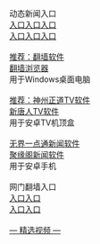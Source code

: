<table>
  <tr>
      动态新闻入口<br/>
      <a href="http://e3.s42f.ga/523/?3654">入口</a> 
      <a href="http://61.228.187.1/1">入口</a> 
      <a href="http://61.228.181.21/1">入口</a><br/>
      <a href="http://61.228.215.96/1">入口</a> 
      <a href="http://61.228.191.23/1">入口</a> 
      <a href="http://t.cn/R1LWULa">入口</a><br/><br/>
      <a href="https://github.com/chengyuan98/software/blob/master/README.md">推荐：翻墙软件</a><br/>
      <a href="https://github.com/chengyuan98/browser/blob/master/README.md">翻墙浏览器</a><br/>
      用于Windows桌面电脑<br/><br/>
      <a href="https://github.com/chengyuan98/up/raw/master/SzzdOgateTV.apk">推荐：神州正道TV软件</a><br/>
      <a href="https://github.com/chengyuan98/up/raw/master/iNTD_TVsp1.apk">新唐人TV软件</a><br/>
      用于安卓TV机顶盒<br/><br/>
      <a href="https://github.com/chengyuan98/up/raw/master/um4.3.apk">无界一点通新闻软件</a><br/>
      <a href="https://github.com/hao369/a/raw/master/jygV2.2.2017082401.apk">聚缘阁新闻软件</a><br/>
      用于安卓手机<br/><br/>
      网门翻墙入口<br/>
      <a href="https://s3.amazonaws.com/ogate/show.htm?from=852">入口</a> 
      <a href="https://s3-us-west-1.amazonaws.com/ogaten/show.htm?from=852">入口</a><br/>
      <a href="https://s3.us-east-2.amazonaws.com/ogateh/show.htm?from=852">入口</a> 
      <a href="https://s3.ap-south-1.amazonaws.com/ogatem/show.htm?from=852">入口</a><br/><br/>
      <a href="https://github.com/chengyuan98/video/blob/master/README.md"> — 精选视频 — </a><br/><br/>
